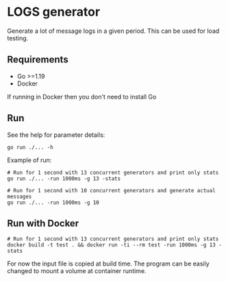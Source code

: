 # LOGS generator

Generate a lot of message logs in a given period. This can be used for load testing.

## Requirements

- Go >=1.19
- Docker

If running in Docker then you don't need to install Go

## Run

See the help for parameter details:

```
go run ./... -h
```

Example of run: 

```
# Run for 1 second with 13 concurrent generators and print only stats
go run ./... -run 1000ms -g 13 -stats

# Run for 1 second with 10 concurrent generators and generate actual messages
go run ./... -run 1000ms -g 10
```

## Run with Docker

```
# Run for 1 second with 13 concurrent generators and print only stats
docker build -t test . && docker run -ti --rm test -run 1000ms -g 13 -stats
```

For now the input file is copied at build time. The program can be easily changed to mount a volume at container runtime.